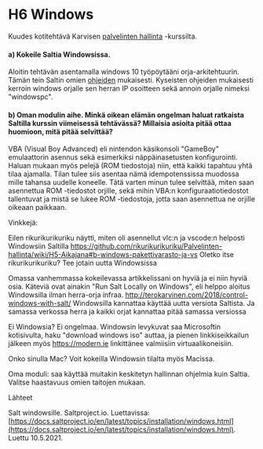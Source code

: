 # H6 Windows

Kuudes kotitehtävä Karvisen [palvelinten hallinta](https://terokarvinen.com/2021/configuration-management-systems-palvelinten-hallinta-ict4tn022-spring-2021/#h3-versionhallinta) -kurssilta.

#### a) Kokeile Saltia Windowsissa.

Aloitin tehtävän asentamalla windows 10 työpöytääni orja-arkitehtuurin. Tämän tein Saltin omien [ohjeiden](https://docs.saltproject.io/en/latest/topics/installation/windows.html) mukaisesti. Kyseisten ohjeiden mukaisesti kerroin windows orjalle sen herran IP osoitteen sekä annoin orjalle nimeksi "windowspc".

#### b) Oman modulin aihe. Minkä oikean elämän ongelman haluat ratkaista Saltilla kurssin viimeisessä tehtävässä? Millaisia asioita pitää ottaa huomioon, mitä pitää selvittää?

VBA (Visual Boy Advanced) eli nintendon käsikonsoli "GameBoy" emulaattorin asennus sekä esimerkiksi näppäinasetusten konfigurointi. Haluan mukaan myös pelejä (ROM tiedostoja) niin, että kaikki tapahtuu yhtä tilaa ajamalla. Tilan tulee siis asentaa nämä idempotenssissa muodossa mille tahansa uudelle koneelle. Tätä varten minun tulee selvittää, miten saan asennettua ROM -tiedostot orjille, sekä mihin VBA:n konfiguraatiotiedostot tallentuvat ja mistä se lukee ROM -tiedostoja, jotta saan asennettua ne orjille oikeaan paikkaan.

Vinkkejä:

Eilen rikurikurikuriku näytti, miten oli asennellut vlc:n ja vscode:n helposti Windowsiin Saltilla https://github.com/rikurikurikuriku/Palvelinten-hallinta/wiki/H5-Aikajana#b-windows-pakettivarasto-ja-vs
Oletko itse rikurikurikuriku? Tee jotain uutta Windowsissa

Omassa vanhemmassa kokeilevassa artikkelissani on hyviä ja ei niin hyviä osia. Käteviä ovat ainakin "Run Salt Locally on Windows", eli helppo aloitus Windowsilla ilman herra-orja infraa. http://terokarvinen.com/2018/control-windows-with-salt/
Windowsilla kannattaa käyttää uutta versiota Saltista. Ja samassa verkossa herra ja kaikki orjat kannattaa pitää samassa versiossa

Ei Windowsia? Ei ongelmaa. Windowsin levykuvat saa Microsoftin kotisivulta, haku "download windows iso" auttaa, ja pienen linkkiseikkailun jälkeen myös https://modern.ie linkittänee valmiisiin virtuaalikoneisiin.

Onko sinulla Mac? Voit kokeilla Windowsin tilalta myös Macissa.

Oma moduli: saa käyttää muitakin keskitetyn hallinnan ohjelmia kuin Saltia. Valitse haastavuus omien taitojen mukaan.


Lähteet

Salt windowsille. Saltproject.io. Luettavissa: [https://docs.saltproject.io/en/latest/topics/installation/windows.html](https://docs.saltproject.io/en/latest/topics/installation/windows.html). Luettu 10.5.2021.
